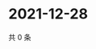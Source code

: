 # 2021-12-28

共 0 条

<!-- BEGIN WEIBO -->
<!-- 最后更新时间 Tue Dec 28 2021 21:18:08 GMT+0800 (China Standard Time) -->

<!-- END WEIBO -->

